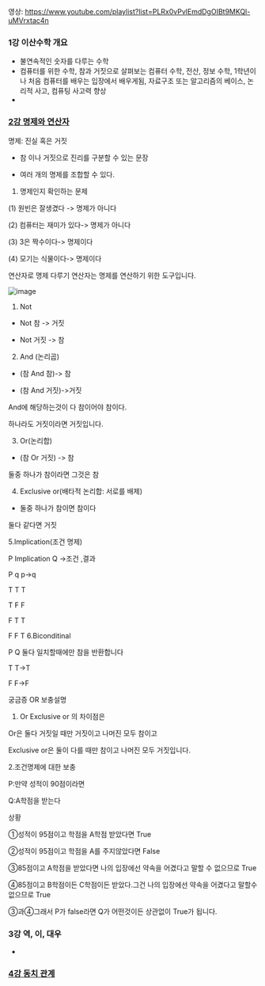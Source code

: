 영상: https://www.youtube.com/playlist?list=PLRx0vPvlEmdDgOIBt9MKQl-uMVrxtac4n

### 1강 이산수학 개요
- 불연속적인 숫자를 다루는 수학
- 컴퓨터를 위한 수학, 참과 거짓으로 살펴보는 컴퓨터 수학, 전산, 정보 수학, 1학년이나 처음 컴퓨터를 배우는 입장에서 배우게됨, 자료구조 또는  알고리즘의 베이스, 논리적 사고, 컴퓨팅 사고력 향상
- 

### [2강 명제와 연산자](이산-수학/이산수학-기초/명제와-연산자.md)
명제: 진실 혹은 거짓
- 참 이나 거짓으로 진리를 구분할 수 있는 문장

- 여러 개의 명제를 조합할 수 있다.

1. 명제인지 확인하는 문제

(1) 원빈은 잘생겼다 -> 명제가 아니다

(2) 컴퓨터는 재미가 있다-> 명제가 아니다

(3) 3은 짝수이다-> 명제이다

(4) 모기는 식물이다-> 명제이다

 

 

연산자로 명제 다루기
연산자는 명제를 연산하기 위한 도구입니다.

 
![image](https://user-images.githubusercontent.com/76107714/124911933-4c660480-e028-11eb-9d31-489c188a872e.png)


1. Not

- Not 참 -> 거짓

- Not 거짓 -> 참

2. And (논리곱)


- (참 And 참)-> 참

- (참 And 거짓)->거짓

 And에 해당하는것이 다 참이어야 참이다.

하나라도 거짓이라면 거짓입니다.

3. Or(논리합)

- (참 Or 거짓) -> 참

둘중 하나가 참이라면 그것은 참

4. Exclusive or(배타적 논리합: 서로를 배제)

- 둘중 하나가 참이면 참이다

둘다 같다면 거짓

5.Implication(조건 명제) 

P Implication Q ->조건 ,결과

P	q	p->q

T	T	T

T	F	F

F	T	T

F	F	T
6.Biconditinal

P Q 둘다 일치할때에만 참을 반환합니다

T T->T

F F->F

 

궁금증 OR 보충설명

1. Or Exclusive or 의 차이점은

Or은 둘다 거짓일 때만 거짓이고 나머진 모두 참이고

Exclusive or은 둘이 다를 때만 참이고 나머진 모두 거짓입니다.

2.조건명제에 대한 보충

P:만약 성적이 90점이라면

Q:A학점을 받는다

상황

①성적이 95점이고 학점을 A학점 받았다면 True

②성적이 95점이고 학점을 A를 주지않았다면 False

③85점이고 A학점을 받았다면 나의 입장에선 약속을 어겼다고 말할 수 없으므로 True

④85점이고 B학점이든 C학점이든 받았다.그건 나의 입장에선 약속을 어겼다고 말할수없으므로 True 

③과④그래서 P가 false라면 Q가 어떤것이든 상관없이 True가 됩니다.
 
### 3강 역, 이, 대우
- 

### [4강 동치 관계](이산-수학/이산수학-기초/동치-관계.md)